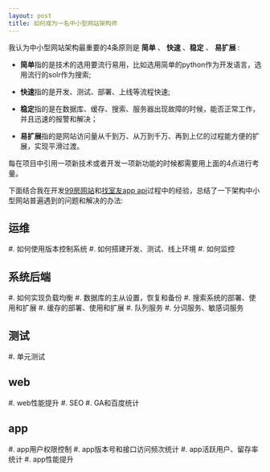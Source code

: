 ```yaml
---
layout: post
title: 如何成为一名中小型网站架构师
---
```


我认为中小型网站架构最重要的4条原则是 **简单** 、 **快速** 、**稳定** 、 **易扩展** :

* **简单**指的是技术的选用要流行易用，比如选用简单的python作为开发语言，选用流行的solr作为搜索;

* **快速**指的是开发、测试、部署、上线等流程快速;

* **稳定**指的是在数据库、缓存、搜索、服务器出现故障的时候，能否正常工作，并且迅速的报警和解决；

* **易扩展**指的是网站访问量从千到万、从万到千万、再到上亿的过程能方便的扩展，实现平滑过渡。

每在项目中引用一项新技术或者开发一项新功能的时候都需要用上面的4点进行考量。

下面结合我在开发[99房网站](http://www.99fang.com)和[找室友app api](http://app.99fang.com/roommate/)过程中的经验，总结了一下架构中小型网站普遍遇到的问题和解决的办法:

运维
----------------
#. 如何使用版本控制系统
#. 如何搭建开发、测试、线上环境
#. 如何监控

系统后端
----------------
#. 如何实现负载均衡
#. 数据库的主从设置，恢复和备份
#. 搜索系统的部署、使用和扩展
#. 缓存的部署、使用和扩展
#. 队列服务
#. 分词服务、敏感词服务

测试
-----------------
#. 单元测试

web
-----------------
#. web性能提升
#. SEO
#. GA和百度统计

app
-----------------
#. app用户权限控制
#. app版本号和接口访问频次统计
#. app活跃用户、留存率统计
#. app性能提升
